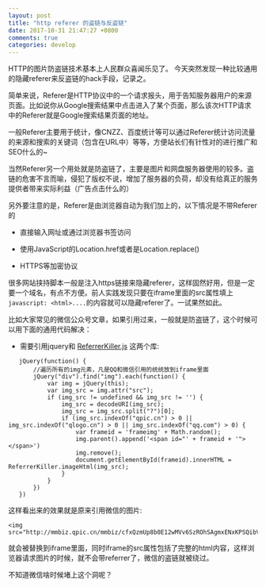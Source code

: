 ```yaml
---
layout: post
title: "http referer 的盗链与反盗链"
date: 2017-10-31 21:47:27 +0800
comments: true
categories: develop
---
```


HTTP的图片防盗链技术基本上人民群众喜闻乐见了。 今天突然发现一种比较通用的隐藏referer来反盗链的hack手段，记录之。


简单来说，Referer是HTTP协议中的一个请求报头，用于告知服务器用户的来源页面。比如说你从Google搜索结果中点击进入了某个页面，那么该次HTTP请求中的Referer就是Google搜索结果页面的地址。

一般Referer主要用于统计，像CNZZ、百度统计等可以通过Referer统计访问流量的来源和搜索的关键词（包含在URL中）等等，方便站长们有针性对的进行推广和SEO什么的~

当然Referer另一个用处就是防盗链了，主要是图片和网盘服务器使用的较多。盗链的危害不言而喻，侵犯了版权不说，增加了服务器的负荷，却没有给真正的服务提供者带来实际利益（广告点击什么的）

另外要注意的是，Referer是由浏览器自动为我们加上的，以下情况是不带Referer的

* 直接输入网址或通过浏览器书签访问

* 使用JavaScript的Location.href或者是Location.replace()

* HTTPS等加密协议

很多网站挟持脚本一般是注入https链接来隐藏referer，这样固然好用，但是一定要一个域名，有点不方便。前人实践发现只要在iframe里面的src属性填上 `javascript: <html>....`的内容就可以隐藏referer了。一试果然如此。

比如大家常见的微信公众号文章，如果引用过来，一般就是防盗链了，这个时候可以用下面的通用代码解决：

* 需要引用jquery和 [ReferrerKiller.js](https://github.com/jpgerek/referrer-killer) 这两个库:

```
   jQuery(function() {
       //遍历所有的img元素，凡是QQ和微信引用的统统放到iframe里面
       jQuery("div").find("img").each(function() {
           var img = jQuery(this);
           var img_src = img.attr("src");
           if (img_src != undefined && img_src != '') {
               img_src = decodeURI(img_src);
               img_src = img_src.split("?")[0];
               if (img_src.indexOf("qpic.cn") > 0 || img_src.indexOf("qlogo.cn") > 0 || img_src.indexOf("qq.com") > 0) {
                   var frameid = 'frameimg' + Math.random();
                   img.parent().append('<span id="' + frameid + '"></span>')
                   img.remove();
                   document.getElementById(frameid).innerHTML = ReferrerKiller.imageHtml(img_src);
               }
           }
       })
   })
```

这样看出来的效果就是原来引用微信的图片:

    <img src="http://mmbiz.qpic.cn/mmbiz/cfxQzmUp8b0E12wMVv6SzROhSAgmxENxKPSQibVNhXAx8vr3BQW1lnlakR8wDVLc38QSZwnRfiaDtPZ0d3PhBMtQ/640?"/>

就会被替换到iframe里面，同时iframe的src属性包括了完整的html内容，这样浏览器请求图片的时候，就不会带referrer了，微信的盗链就被绕过。


不知道微信啥时候堵上这个洞呢？


